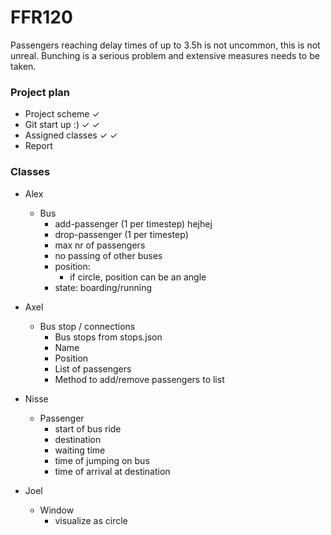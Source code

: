 # FFR120

Passengers reaching delay times of up to 3.5h is not uncommon, this is not unreal. Bunching is a serious problem and extensive measures needs to be taken.

### Project plan
- Project scheme &check;
- Git start up :) &check; &check;
- Assigned classes &check; &check; 
- Report 

### Classes
- Alex
    - Bus
      - add-passenger (1 per timestep) hejhej
      - drop-passenger (1 per timestep)
      - max nr of passengers
      - no passing of other buses
      - position:
        - if circle, position can be an angle
      - state: boarding/running

- Axel
    - Bus stop / connections
        - Bus stops from stops.json
        - Name
        - Position
        - List of passengers
        - Method to add/remove passengers to list
  
- Nisse
    - Passenger
        - start of bus ride
        - destination
        - waiting time
        - time of jumping on bus
        - time of arrival at destination
        
- Joel
    - Window
        - visualize as circle
    
